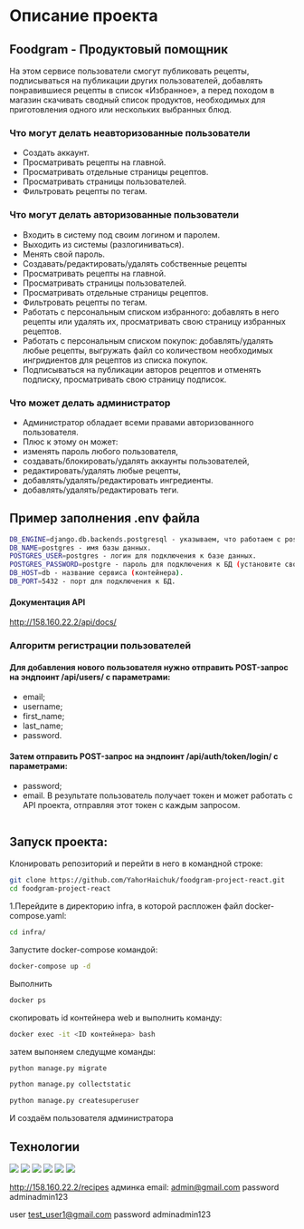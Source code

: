 # Описание проекта

## Foodgram - Продуктовый помощник

На этом сервисе пользователи смогут публиковать рецепты, подписываться на
публикации других пользователей, добавлять понравившиеся рецепты в список
«Избранное», а перед походом в магазин скачивать сводный список продуктов,
необходимых для приготовления одного или нескольких выбранных блюд.


### Что могут делать неавторизованные пользователи
* Создать аккаунт.
* Просматривать рецепты на главной.
* Просматривать отдельные страницы рецептов.
* Просматривать страницы пользователей.
* Фильтровать рецепты по тегам.


### Что могут делать авторизованные пользователи
* Входить в систему под своим логином и паролем.
* Выходить из системы (разлогиниваться).
* Менять свой пароль.
* Создавать/редактировать/удалять собственные рецепты
* Просматривать рецепты на главной.
* Просматривать страницы пользователей.
* Просматривать отдельные страницы рецептов.
* Фильтровать рецепты по тегам.
* Работать с персональным списком избранного: добавлять в него рецепты или удалять их, просматривать свою страницу избранных рецептов.
* Работать с персональным списком покупок: добавлять/удалять любые рецепты, выгружать файл со количеством необходимых ингридиентов для рецептов из списка покупок.
* Подписываться на публикации авторов рецептов и отменять подписку, просматривать свою страницу подписок.


### Что может делать администратор
* Администратор обладает всеми правами авторизованного пользователя. 
* Плюс к этому он может:
* изменять пароль любого пользователя,
* создавать/блокировать/удалять аккаунты пользователей,
* редактировать/удалять любые рецепты,
* добавлять/удалять/редактировать ингредиенты.
* добавлять/удалять/редактировать теги.


## Пример заполнения .env файла

```bash
DB_ENGINE=django.db.backends.postgresql - указываем, что работаем с postgresql.
DB_NAME=postgres - имя базы данных.
POSTGRES_USER=postgres - логин для подключения к базе данных.
POSTGRES_PASSWORD=postgre - пароль для подключения к БД (установите свой).
DB_HOST=db - название сервиса (контейнера).
DB_PORT=5432 - порт для подключения к БД.
```
#### Документация API
http://158.160.22.2/api/docs/

### Алгоритм регистрации пользователей
#### Для добавления нового пользователя нужно отправить POST-запрос на эндпоинт /api/users/ с параметрами:

* email;
* username;
* first_name;
* last_name;
* password.
#### Затем отправить POST-запрос на эндпоинт /api/auth/token/login/ с параметрами:

* password;
* email.
В результате пользователь получает токен и может работать с API проекта, отправляя этот токен с каждым запросом.


```bash

```

## Запуск проекта:
Клонировать репозиторий и перейти в него в командной строке:

```bash
git clone https://github.com/YahorHaichuk/foodgram-project-react.git
cd foodgram-project-react
```

1.Перейдите в директорию infra, в которой распложен файл docker-compose.yaml:

```bash
cd infra/
```
Запустите docker-compose командой:
```bash
docker-compose up -d
```

Выполнить

```bash
docker ps 
```
скопировать id контейнера web и выполнить команду:
```bash
docker exec -it <ID контейнера> bash
```
затем выпоняем следущме команды:
```bash
python manage.py migrate
```

```bash
python manage.py collectstatic
```

```bash
python manage.py createsuperuser
```
И создаём пользователя администратора

## Технологии
 
<img src="https://img.shields.io/badge/Python-FFD43B?style=for-the-badge&logo=python&logoColor=blue">
<img src="https://img.shields.io/badge/Nginx-009639?style=for-the-badge&logo=nginx&logoColor=white">
<img src="https://img.shields.io/badge/Django-092E20?style=for-the-badge&logo=django&logoColor=green">
<img src="https://img.shields.io/badge/Docker-2CA5E0?style=for-the-badge&logo=docker&logoColor=white">
<img src="https://img.shields.io/badge/PostgreSQL-316192?style=for-the-badge&logo=postgresql&logoColor=white">
<img src="https://img.shields.io/badge/django%20rest-ff1709?style=for-the-badge&logo=django&logoColor=white">

http://158.160.22.2/recipes
админка
email: admin@gmail.com
password adminadmin123

user
test_user1@gmail.com
password adminadmin123
